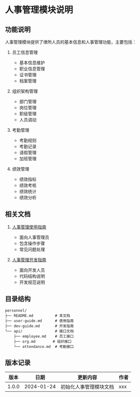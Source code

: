 # 人事管理模块说明

## 功能说明

人事管理模块提供了律所人员的基本信息和人事管理功能，主要包括：

1. 员工信息管理
   - 基本信息维护
   - 职业信息管理
   - 证书管理
   - 档案管理

2. 组织架构管理
   - 部门管理
   - 岗位管理
   - 职级管理
   - 人员调动

3. 考勤管理
   - 考勤规则
   - 考勤记录
   - 请假管理
   - 加班管理

4. 绩效管理
   - 绩效指标
   - 绩效考核
   - 绩效统计
   - 绩效分析

## 相关文档

1. [人事管理使用指南](user-guide.md)
   - 面向人事管理员
   - 包含操作步骤
   - 常见问题处理

2. [人事管理开发指南](dev-guide.md)
   - 面向开发人员
   - 代码结构说明
   - 开发规范说明

## 目录结构

```plaintext
personnel/
├── README.md          # 本文档
├── user-guide.md      # 使用指南
├── dev-guide.md       # 开发指南
└── api/               # 接口文档
    ├── employee.md    # 员工接口
    ├── org.md        # 组织接口
    └── attendance.md  # 考勤接口
```

## 版本记录

| 版本 | 日期 | 更新内容 | 作者 |
|------|------|----------|------|
| 1.0.0 | 2024-01-24 | 初始化人事管理模块文档 | xxx | 